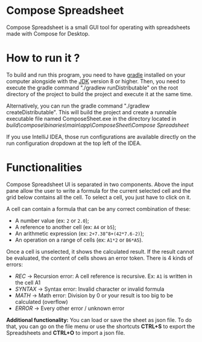 # Compose Spreadsheet
Compose Spreadsheet is a small GUI tool for operating with spreadsheets made with Compose for Desktop.

# How to run it ?
To build and run this program, you need to have [gradle](https://gradle.org/install/) installed on your computer alongside 
with the [JDK](https://adoptopenjdk.net) version 8 or higher.
Then, you need to execute the gradle command "./gradlew runDistributable" on the root directory of the project to build 
the project and execute it at the same time.

Alternatively, you can run the gradle command "./gradlew createDistributable". This will build the project and create a
runnable executable file named ComposeSheet.exe in the directory located in _build\compose\binaries\main\app\ComposeSheet\Compose Spreadsheet_

If you use IntelliJ IDEA, those run configurations are available directly on the run configuration dropdown at the top left of the IDEA.

# Functionalities
Compose Spreadsheet UI is separated in two components. Above the input pane allow the user to write a formula for the current selected cell
and the grid below contains all the cell. To select a cell, you just have to click on it.

A cell can contain a formula that can be any correct combination of these:
- A number value (ex: `2` or `2.0`);
- A reference to another cell (ex: `A4` or `b5`);
- An arithmetic expression (ex: `2+7.38^8+(42*7.6-2)`);
- An operation on a range of cells (ex: `A1*2` or `B6*A5`).

Once a cell is unselected, it shows the calculated result. If the result cannot be evaluated, the content of cells shows
an error token.
There is 4 kinds of errors:
- _REC_ &rarr; Recursion error: A cell reference is recursive. Ex: `A1` is written in the cell A1
- _SYNTAX_ &rarr; Syntax error: Invalid character or invalid formula
- _MATH_ &rarr; Math error: Division by 0 or your result is too big to be calculated (overflow)
- _ERROR_ &rarr; Every other error / unknown error

**Additional functionality:**
You can load or save the sheet as json file. To do that, you can go on the file menu or use the shortcuts **CTRL+S** to
export the Spreadsheets and **CTRL+O** to import a json file.
